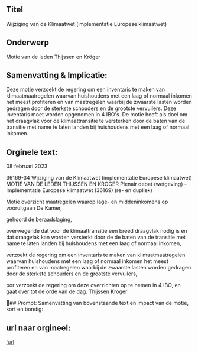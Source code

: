 ## Titel
Wijziging van de Klimaatwet (implementatie Europese klimaatwet)
## Onderwerp
Motie van de leden Thijssen en Kröger
## Samenvatting & Implicatie:

Deze motie verzoekt de regering om een inventaris te maken van klimaatmaatregelen waarvan huishoudens met een laag of normaal inkomen het meest profiteren en van maatregelen waarbij de zwaarste lasten worden gedragen door de sterkste schouders en de grootste vervuilers. Deze inventaris moet worden opgenomen in 4 IBO's. De motie heeft als doel om het draagvlak voor de klimaattransitie te versterken door de baten van de transitie met name te laten landen bij huishoudens met een laag of normaal inkomen.
## Orginele text:


08 februari 2023

36169-34
Wijziging van de Klimaatwet (implementatie Europese klimaatwet)
MOTIE VAN DE LEDEN THIJSSEN EN KROGER
Plenair debat (wetgeving) - Implementatie Europese klimaatwet (36169) (re- en dupliek)

Motie overzicht maatregelen waarop lage- en middeninkomens op vooruitgaan
De Kamer,

gehoord de beraadslaging,

overwegende dat voor de klimaattransitie een breed draagvlak nodig is en dat draagvlak kan
worden versterkt door de de baten van de transitie met name te laten landen bij huishoudens
met een laag of normaal inkomen,

verzoekt de regering om een inventaris te maken van klimaatmaatregelen waarvan
huishoudens met een laag of normaal inkomen het meest profiteren en van maatregelen
waarbij de zwaarste lasten worden gedragen door de sterkste schouders en de grootste
vervuilers,

por
verzoekt de regering om deze overzichten op te nemen in 4 IBO,
en gaat over tot de orde van de dag.
Thijssen
Kroger

## Prompt:
Samenvatting van bovenstaande text en impact van de motie, kort en bondig:

## url naar orgineel:
['url](https://gegevensmagazijn.tweedekamer.nl/OData/v4/2.0/Document(b5bca4ca-836b-4bf8-950a-e271cdc1801e)/resource)
